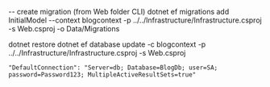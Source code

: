 -- create migration (from Web folder CLI)
dotnet ef migrations add InitialModel --context blogcontext -p ../../Infrastructure/Infrastructure.csproj -s Web.csproj -o Data/Migrations

dotnet restore
dotnet ef database update -c blogcontext -p ../../Infrastructure/Infrastructure.csproj -s Web.csproj

    "DefaultConnection": "Server=db; Database=BlogDb; user=SA; password=Password123; MultipleActiveResultSets=true"